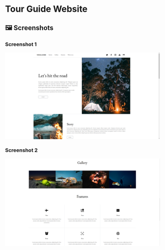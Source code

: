 ﻿# Tour Guide Website

## 🖼️ Screenshots

### Screenshot 1
![Screenshot 1](screenshots/screenshot-1.PNG)

### Screenshot 2
![Screenshot 2](screenshots/screenshot-2.PNG)
